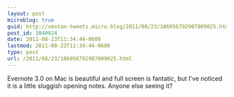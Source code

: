 ```yaml
---
layout: post
microblog: true
guid: http://vmstan-tweets.micro.blog/2011/08/23/106056792987009025.html
post_id: 3040924
date: 2011-08-23T11:34:44-0600
lastmod: 2011-08-23T11:34:44-0600
type: post
url: /2011/08/23/106056792987009025.html
---
```

Evernote 3.0 on Mac is beautiful and full screen is fantatic, but I've noticed it is a little sluggish opening notes. Anyone else seeing it?
